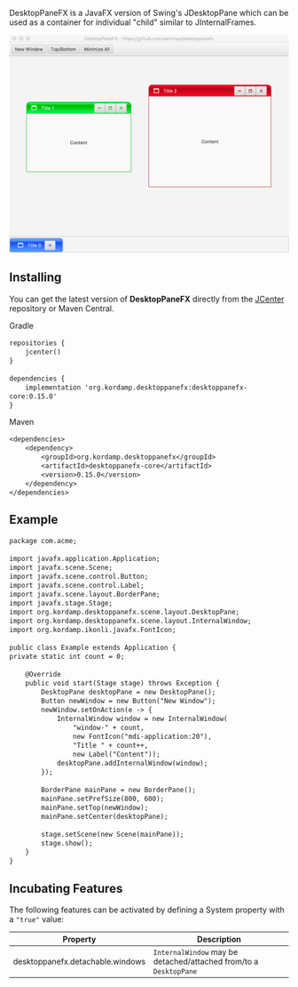 DesktopPaneFX is a JavaFX version of Swing's JDesktopPane which can be used as a container for individual "child" similar to JInternalFrames.

![Screenshot](desktoppanefx.png "Screenshot")

## Installing

You can get the latest version of **DesktopPaneFX** directly from the [JCenter](https://bintray.com) repository or Maven Central.

Gradle
```
repositories {
    jcenter()
}

dependencies {
    implementation 'org.kordamp.desktoppanefx:desktoppanefx-core:0.15.0'
}
```

Maven
```
<dependencies>
    <dependency>
        <groupId>org.kordamp.desktoppanefx</groupId>
        <artifactId>desktoppanefx-core</artifactId>
        <version>0.15.0</version>
    </dependency>
</dependencies>
```

## Example

```
package com.acme;

import javafx.application.Application;
import javafx.scene.Scene;
import javafx.scene.control.Button;
import javafx.scene.control.Label;
import javafx.scene.layout.BorderPane;
import javafx.stage.Stage;
import org.kordamp.desktoppanefx.scene.layout.DesktopPane;
import org.kordamp.desktoppanefx.scene.layout.InternalWindow;
import org.kordamp.ikonli.javafx.FontIcon;

public class Example extends Application {
private static int count = 0;

    @Override
    public void start(Stage stage) throws Exception {
        DesktopPane desktopPane = new DesktopPane();
        Button newWindow = new Button("New Window");
        newWindow.setOnAction(e -> {
            InternalWindow window = new InternalWindow(
                "window-" + count,
                new FontIcon("mdi-application:20"),
                "Title " + count++,
                new Label("Content"));
            desktopPane.addInternalWindow(window);
        });

        BorderPane mainPane = new BorderPane();
        mainPane.setPrefSize(800, 600);
        mainPane.setTop(newWindow);
        mainPane.setCenter(desktopPane);

        stage.setScene(new Scene(mainPane));
        stage.show();
    }
}
```

## Incubating Features

The following features can be activated by defining a System property with a `"true"` value:

| Property                         | Description                                                      |
|----------------------------------|------------------------------------------------------------------|
| desktoppanefx.detachable.windows | `InternalWindow` may be detached/attached from/to a `DesktopPane`|
